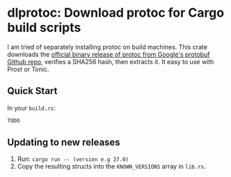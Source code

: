 # dlprotoc: Download protoc for Cargo build scripts

I am tried of separately installing protoc on build machines. This crate downloads the
[official binary release of protoc from Google's protobuf Github repo](https://github.com/protocolbuffers/protobuf),
verifies a SHA256 hash, then extracts it. It easy to use with Prost or Tonic.

## Quick Start

In your `build.rs`:

```rust
TODO
```

## Updating to new releases

1. Run: `cargo run -- (version e.g 27.0)`
2. Copy the resulting structs into the `KNOWN_VERSIONS` array in `lib.rs`.